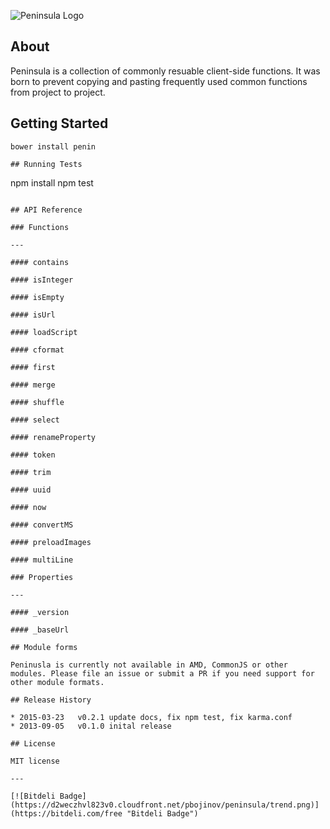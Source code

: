 ![Peninsula Logo](http://i.imgur.com/jmrx99y.png)

## About 

Peninsula is a collection of commonly resuable client-side functions. It was born to prevent copying and pasting frequently used common functions from project to project.

## Getting Started

```
bower install penin

## Running Tests

```
npm install
npm test
```

## API Reference

### Functions

---

#### contains

#### isInteger

#### isEmpty

#### isUrl

#### loadScript

#### cformat

#### first

#### merge

#### shuffle

#### select

#### renameProperty

#### token

#### trim

#### uuid

#### now

#### convertMS

#### preloadImages

#### multiLine

### Properties

---

#### _version

#### _baseUrl

## Module forms

Peninusla is currently not available in AMD, CommonJS or other modules. Please file an issue or submit a PR if you need support for other module formats.

## Release History

* 2015-03-23   v0.2.1 update docs, fix npm test, fix karma.conf
* 2013-09-05   v0.1.0 inital release

## License

MIT license

---

[![Bitdeli Badge](https://d2weczhvl823v0.cloudfront.net/pbojinov/peninsula/trend.png)](https://bitdeli.com/free "Bitdeli Badge")

